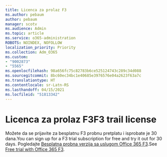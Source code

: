 ```yaml
---
title: Licenca za prolaz F3
ms.author: pebaum
author: pebaum
manager: scotv
ms.audience: Admin
ms.topic: article
ms.service: o365-administration
ROBOTS: NOINDEX, NOFOLLOW
localization_priority: Priority
ms.collection: Adm_O365
ms.custom:
- "9002873"
- "5565"
ms.openlocfilehash: 98a656fc75c82783b6ce525124743c289c34d088
ms.sourcegitcommit: 8bc60ec34bc1e40685e3976576e04a2623f63a7c
ms.translationtype: HT
ms.contentlocale: sr-Latn-RS
ms.lasthandoff: 04/15/2021
ms.locfileid: "51813342"
---
```

# <a name="f3-trail-license"></a><span data-ttu-id="d321c-102">Licenca za prolaz F3</span><span class="sxs-lookup"><span data-stu-id="d321c-102">F3 trail license</span></span>

<span data-ttu-id="d321c-103">Možete da se prijavite za besplatnu F3 probnu pretplatu i isprobate je 30 dana.</span><span class="sxs-lookup"><span data-stu-id="d321c-103">You can sign up for a F3 trial subscription for free and try it out for 30 days.</span></span> <span data-ttu-id="d321c-104">Pogledajte [Besplatna probna verzija sa uslugom Office 365 F3](https://go.microsoft.com/fwlink/p/?LinkID=848845&clcid=0x409&culture=en-us&country=US).</span><span class="sxs-lookup"><span data-stu-id="d321c-104">See [Free trial with Office 365 F3](https://go.microsoft.com/fwlink/p/?LinkID=848845&clcid=0x409&culture=en-us&country=US).</span></span>
